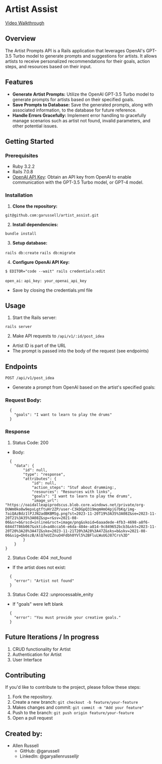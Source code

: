 # Artist Assist
[Video Walkthrough](https://www.loom.com/share/990ecc78c6124d738f0bd588aba7b5c6)

## Overview

The Artist Prompts API is a Rails application that leverages OpenAI's GPT-3.5 Turbo model to generate prompts and suggestions for artists. It allows artists to receive personalized recommendations for their goals, action steps, and resources based on their input.

## Features

- **Generate Artist Prompts:** Utilize the OpenAI GPT-3.5 Turbo model to generate prompts for artists based on their specified goals.
- **Save Prompts to Database:** Save the generated prompts, along with associated information, to the database for future reference.
- **Handle Errors Gracefully:** Implement error handling to gracefully manage scenarios such as artist not found, invalid parameters, and other potential issues.

## Getting Started

### Prerequisites

- Ruby 3.2.2
- Rails 7.0.8
- [OpenAI API Key](https://platform.openai.com/account/api-keys): Obtain an API key from OpenAI to enable communication with the GPT-3.5 Turbo model, or GPT-4 model.

### Installation

1. **Clone the repository:**

`git@github.com:garussell/artist_assist.git`

2. **Install dependencies:**

`bundle install`

3. **Setup database:**

`rails db:create`
`rails db:migrate`

4. **Configure OpenAi API Key:**

`$ EDITOR="code --wait" rails credentials:edit`

`open_ai:`
  `api_key: your_openai_api_key`

- Save by closing the credentials.yml file

## Usage

1. Start the Rails server:

`rails server`

2. Make API requests to `/api/v1/:id/post_idea`
- Artist ID is part of the URL
- The prompt is passed into the body of the request (see endpoints)

## Endpoints

`POST /api/v1/post_idea`

- Generate a prompt from OpenAI based on the artist's specified goals:

### Request Body:

```
  {
    "goals": "I want to learn to play the drums"
  }
```

### Response

1. Status Code: 200 
- Body: 
```
  {
    "data": {
        "id": null,
        "type": "response",
        "attributes": {
            "id": null,
            "action_steps": "Stuf about drumming:,
            "resources": "Resources with links",
            "goals": "I want to learn to play the drums",
            "image_url": "https://oaidalleapiprodscus.blob.core.windows.net/private/org-DUWm0ko8w9epxLgtftuHr2ZP/user-C3kDGpQ319mqmHmO4pjG7bKq/img-7aiQAzBdz1lPJJN2adBKBMSg.png?st=2023-11-20T19%3A35%3A08Z&se=2023-11-20T21%3A35%3A08Z&sp=r&sv=2021-08-06&sr=b&rscd=inline&rsct=image/png&skoid=6aaadede-4fb3-4698-a8f6-684d7786b067&sktid=a48cca56-e6da-484e-a814-9c849652bcb3&skt=2023-11-20T20%3A28%3A47Z&ske=2023-11-21T20%3A28%3A47Z&sks=b&skv=2021-08-06&sig=Qk6szB/AlQ7eUIZnuO4Fdbh0YVl5%2BFluLWuUGJ87Crs%3D"
        }
    }
}
```

2. Status Code: 404 :not_found
- If the artist does not exist:
```
  {
    "error": "Artist not found"
  }
```

3. Status Code: 422 :unprocessable_enity
- If "goals" were left blank
```
  {
    "error": "You must provide your creative goals."
  }
```

## Future Iterations / In progress

1. CRUD functionality for Artist
2. Authentication for Artist
3. User Interface

##  Contributing

If you'd like to contribute to the project, please follow these steps:

1. Fork the repository.
2. Create a new branch: `git checkout -b feature/your-feature`
3. Makes changes and commit: `git commit -m "Add your feature"`
4. Push to the branch: `git push origin feature/your-feature`
5. Open a pull request

## Created by:

- Allen Russell
  - GitHub: @garussell
  - LinkedIn: @garyallenrusselljr

